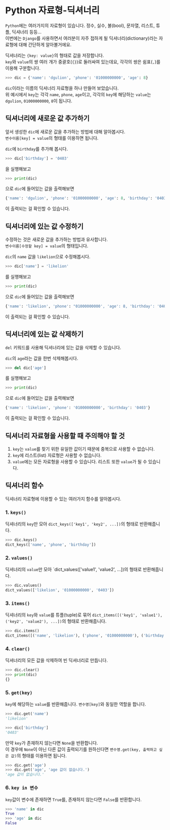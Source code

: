 # Python 자료형-딕셔너리  
`Python`에는 여러가지의 자료형이 있습니다. 정수, 실수, 불(bool), 문자열, 리스트, 튜플, 딕셔너리 등등...  
이번에는 `Django`를 사용하면서 여러분이 자주 접하게 될 딕셔너리(dictionary)라는 자료형에 대해 간단하게 알아볼거에요.  

딕셔너리는 `{key: value}`의 형태로 값을 저장합니다.  
`key`와 `value`의 쌍 여러 개가 중괄호(`{}`)로 둘러싸여 있는데요, 각각의 쌍은 쉼표(`,`)를 이용해 구분합니다.  

```python
>>> dic = {'name': 'dgulion', 'phone': '01000000000', 'age': 8}
```
`dic`이라는 이름의 딕셔너리 자료형을 하나 만들어 보았습니다.  
위 예시에서 `key`는 각각 `name`, `phone`, `age`이고, 각각의 `key`에 해당하는 `value`는 `dgulion`, `01000000000`, `8`이 됩니다.  

## 딕셔너리에 새로운 값 추가하기  
앞서 생성한 `dic`에 새로운 값을 추가하는 방법에 대해 알아봅시다.  
`변수이름[key] = value`의 형태를 이용하면 됩니다.  

`dic`에 `birthday`를 추가해 봅시다.  
```python
>>> dic['birthday'] = '0403'
```
을 실행해보고
```python
>>> print(dic)
```
으로 `dic`에 들어있는 값을 출력해보면  
```python
{'name': 'dgulion', 'phone': '01000000000', 'age': 8, 'birthday': '0403'}
```
이 출력되는 걸 확인할 수 있습니다.  

## 딕셔너리에 있는 값 수정하기  
수정하는 것은 새로운 값을 추가하는 방법과 유사합니다.  
`변수이름[수정할 key] = value`의 형태입니다.  

`dic`의 `name` 값을 `likelion`으로 수정해봅시다.  
```python
>>> dic['name'] = 'likelion'
```
를 실행해보고  
```python
>>> print(dic)
```
으로 `dic`에 들어있는 값을 출력해보면  
```python
{'name': 'likelion', 'phone': "01000000000', 'age': 8, 'birthday': '0403'}
```
이 출력되는 걸 확인할 수 있습니다.  

## 딕셔너리에 있는 값 삭제하기  
`del` 키워드를 사용해 딕셔너리에 있는 값을 삭제할 수 있습니다.  

`dic`의 `age`라는 값을 한번 삭제해봅시다.  
```python
>>> del dic['age']
```
를 실행해보고  
```python
>>> print(dic)
```
으로 `dic`에 들어있는 값을 출력해보면  
```python
{'name': 'likelion', 'phone': '01000000000', 'birthday': '0403'}
```
이 출력되는 걸 확인할 수 있습니다.  

## 딕셔너리 자료형을 사용할 때 주의해야 할 것  
1. `key`는 `value`를 찾기 위한 유일한 값이기 때문에 중복으로 사용할 수 없습니다.  
2. `key`에 리스트(list) 자료형은 사용할 수 없습니다.  
3. `value`에는 모든 자료형을 사용할 수 있습니다. 리스트 또한 `value`가 될 수 있습니다.  

## 딕셔너리 함수  
딕셔너리 자료형에 이용할 수 있는 여러가지 함수를 알아봅시다.  
### 1. `keys()`  
딕셔너리의 `key`만 모아 `dict_keys(['key1', 'key2', ...])`의 형태로 반환해줍니다.  
```python
>>> dic.keys()
dict_keys(['name', 'phone', 'birthday'])
```
### 2. `values()`  
딕셔너리의 `value`만 모아 `dict_values(['value1', 'value2', ...])의 형태로 반환해줍니다.  
```python
>>> dic.values()
dict_values(['likelion', '01000000000', '0403'])
```
### 3. `items()`  
딕셔너리의 `key`와 `value`를 튜플(tuple)로 묶어 `dict_items([('key1', 'value1'), ('key2', 'value2'), ...])`의 형태로 반환해줍니다.  
```python
>>> dic.items()
dict_items([('name', 'likelion'), ('phone', '01000000000'), ('birthday', '0403')])
```
### 4. `clear()`  
딕셔너리의 모든 값을 삭제하여 빈 딕셔너리로 만듭니다.  
```python
>>> dic.clear()
>>> print(dic)
{}
```
### 5. `get(key)`  
`key`에 해당하는 `value`를 반환해줍니다. `변수명[key]`와 동일한 역할을 합니다.  
```python
>>> dic.get('name')
'likelion'
```
```python
>>> dic['birthday']
'0403'
```
만약 `key`가 존재하지 않는다면 `None`을 반환합니다.  
이 경우에 `None`이 아닌 다른 값이 출력되기를 원하신다면 `변수명.get(key, 출력하고 싶은 값)`의 형태를 이용하면 됩니다.  
```python
>>> dic.get('age')
>>> dic.get('age', 'age 값이 없습니다.')
'age 값이 없습니다.'
```
### 6. `key in 변수`  
`key`값이 변수에 존재하면 `True`를, 존재하지 않는다면 `False`를 반환합니다.  
```python
>>> 'name' in dic
True
>>> 'age' in dic
False
```

